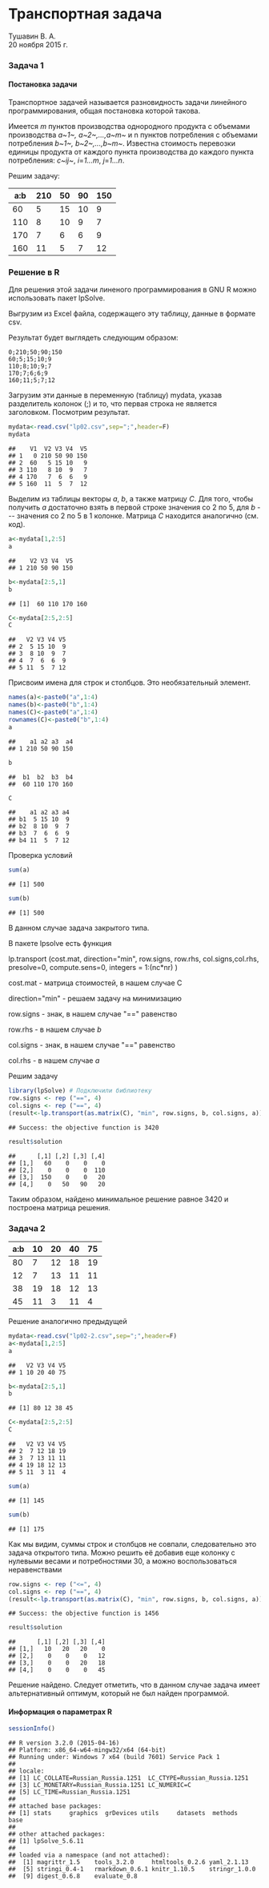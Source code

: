 # Транспортная задача
Тушавин В. А.  
20 ноября 2015 г.  

### Задача 1
#### Постановка задачи

Транспортное задачей называется разновидность задачи линейного программирования, общая постановка которой такова.

Имеется  _m_  пунктов производства однородного продукта с объемами производства *a~1~, a~2~,...,a~m~* и  n пунктов потребления с объемами потребления *b~1~, b~2~,...,b~m~*. Известна стоимость перевозки единицы продукта от каждого пункта производства до каждого пункта потребления: *c~ij~*, *i*=*1...m*, *j*=*1...n*.

Решим задачу:

 a:b |  210 |  50 |  90 |  150
-----|------|-----|-----|------     
  60 |   5  |  15 |  10 |   9
 110 |   8  |  10 |   9 |   7
 170 |   7  |   6 |   6 |   9
 160 |  11  |   5 |   7 |  12

### Решение в R

Для решения этой задачи линеного программирования в GNU R можно использовать пакет lpSolve.

Выгрузим из Excel файла, содержащего эту таблицу, данные в формате csv. 

Результат будет выглядеть следующим образом:

```
0;210;50;90;150
60;5;15;10;9
110;8;10;9;7
170;7;6;6;9
160;11;5;7;12
```

Загрузим эти данные в переменную (таблицу) mydata, указав разделитель колонок (;) и то, что первая строка не является заголовком. Посмотрим результат.


```r
mydata<-read.csv("lp02.csv",sep=";",header=F)
mydata
```

```
##    V1  V2 V3 V4  V5
## 1   0 210 50 90 150
## 2  60   5 15 10   9
## 3 110   8 10  9   7
## 4 170   7  6  6   9
## 5 160  11  5  7  12
```

Выделим из таблицы векторы *a*, *b*, а также матрицу *C*. Для того, чтобы получить *a* достаточно взять в первой строке значения со 2 по 5, для *b* --- значения со 2 по 5 в 1 колонке. Матрица *C* находится аналогично (см. код).


```r
a<-mydata[1,2:5]
a
```

```
##    V2 V3 V4  V5
## 1 210 50 90 150
```

```r
b<-mydata[2:5,1]
b
```

```
## [1]  60 110 170 160
```

```r
C<-mydata[2:5,2:5]
C
```

```
##   V2 V3 V4 V5
## 2  5 15 10  9
## 3  8 10  9  7
## 4  7  6  6  9
## 5 11  5  7 12
```
Присвоим имена для строк и столбцов. Это необязательный элемент.


```r
names(a)<-paste0("a",1:4)
names(b)<-paste0("b",1:4)
names(C)<-paste0("a",1:4)
rownames(C)<-paste0("b",1:4)
a
```

```
##    a1 a2 a3  a4
## 1 210 50 90 150
```

```r
b
```

```
##  b1  b2  b3  b4 
##  60 110 170 160
```

```r
C
```

```
##    a1 a2 a3 a4
## b1  5 15 10  9
## b2  8 10  9  7
## b3  7  6  6  9
## b4 11  5  7 12
```

Проверка условий

```r
sum(a)
```

```
## [1] 500
```

```r
sum(b)
```

```
## [1] 500
```

В данном случае задача закрытого типа.

В пакете lpsolve есть функция 

lp.transport (cost.mat, direction="min", row.signs, row.rhs, col.signs,col.rhs, presolve=0, compute.sens=0, integers = 1:(nc*nr) )

cost.mat - матрица стоимостей, в нашем случае C

direction="min" - решаем задачу на минимизацию

row.signs - знак, в нашем случае "==" равенство

row.rhs - в нашем случае *b*

col.signs - знак, в нашем случае "==" равенство

col.rhs - в нашем случае *a*

Решим задачу


```r
library(lpSolve) # Подключили библиотеку
row.signs <- rep ("==", 4)
col.signs <- rep ("==", 4)
(result<-lp.transport(as.matrix(C), "min", row.signs, b, col.signs, a))
```

```
## Success: the objective function is 3420
```

```r
result$solution
```

```
##      [,1] [,2] [,3] [,4]
## [1,]   60    0    0    0
## [2,]    0    0    0  110
## [3,]  150    0    0   20
## [4,]    0   50   90   20
```

Таким образом, найдено минимальное решение равное 3420 и построена матрица решения.

### Задача 2


 a:b |   10 |   20 |   40 |   75
-----|------|------|------|------   
  80 |    7 |   12 |   18 |   19
  12 |    7 |   13 |   11 |   11
  38 |   19 |   18 |   12 |   13
  45 |   11 |    3 |   11 |    4


Решение аналогично предыдущей


```r
mydata<-read.csv("lp02-2.csv",sep=";",header=F)
a<-mydata[1,2:5]
a
```

```
##   V2 V3 V4 V5
## 1 10 20 40 75
```

```r
b<-mydata[2:5,1]
b
```

```
## [1] 80 12 38 45
```

```r
C<-mydata[2:5,2:5]
C
```

```
##   V2 V3 V4 V5
## 2  7 12 18 19
## 3  7 13 11 11
## 4 19 18 12 13
## 5 11  3 11  4
```

```r
sum(a)
```

```
## [1] 145
```

```r
sum(b)
```

```
## [1] 175
```
Как мы видим, суммы строк и столбцов не совпали, следовательно это задача открытого типа. Можно решить её добавив еще колонку с нулевыми весами и потребностями 30, а можно воспользоваться неравенствами


```r
row.signs <- rep ("<=", 4)
col.signs <- rep ("==", 4)
(result<-lp.transport(as.matrix(C), "min", row.signs, b, col.signs, a))
```

```
## Success: the objective function is 1456
```

```r
result$solution
```

```
##      [,1] [,2] [,3] [,4]
## [1,]   10   20   20    0
## [2,]    0    0    0   12
## [3,]    0    0   20   18
## [4,]    0    0    0   45
```

Решение найдено. Следует отметить, что в данном случае задача имеет альтернативный оптимум, который не был найден программой.

#### Информация о параметрах R


```r
sessionInfo()
```

```
## R version 3.2.0 (2015-04-16)
## Platform: x86_64-w64-mingw32/x64 (64-bit)
## Running under: Windows 7 x64 (build 7601) Service Pack 1
## 
## locale:
## [1] LC_COLLATE=Russian_Russia.1251  LC_CTYPE=Russian_Russia.1251   
## [3] LC_MONETARY=Russian_Russia.1251 LC_NUMERIC=C                   
## [5] LC_TIME=Russian_Russia.1251    
## 
## attached base packages:
## [1] stats     graphics  grDevices utils     datasets  methods   base     
## 
## other attached packages:
## [1] lpSolve_5.6.11
## 
## loaded via a namespace (and not attached):
##  [1] magrittr_1.5    tools_3.2.0     htmltools_0.2.6 yaml_2.1.13    
##  [5] stringi_0.4-1   rmarkdown_0.6.1 knitr_1.10.5    stringr_1.0.0  
##  [9] digest_0.6.8    evaluate_0.8
```
